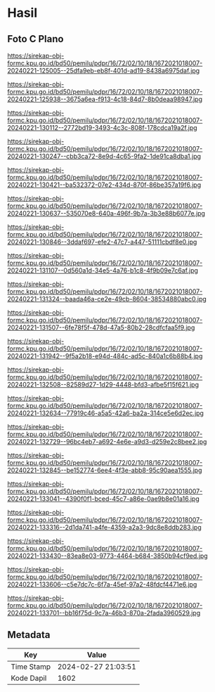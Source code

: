 # Hasil

## Foto C Plano

https://sirekap-obj-formc.kpu.go.id/bd50/pemilu/pdpr/16/72/02/10/18/1672021018007-20240221-125005--25dfa9eb-eb8f-401d-ad19-8438a6975daf.jpg

https://sirekap-obj-formc.kpu.go.id/bd50/pemilu/pdpr/16/72/02/10/18/1672021018007-20240221-125938--3675a6ea-f913-4c18-84d7-8b0deaa98947.jpg

https://sirekap-obj-formc.kpu.go.id/bd50/pemilu/pdpr/16/72/02/10/18/1672021018007-20240221-130112--2772bd19-3493-4c3c-808f-178cdca19a2f.jpg

https://sirekap-obj-formc.kpu.go.id/bd50/pemilu/pdpr/16/72/02/10/18/1672021018007-20240221-130247--cbb3ca72-8e9d-4c65-9fa2-1de91ca8dba1.jpg

https://sirekap-obj-formc.kpu.go.id/bd50/pemilu/pdpr/16/72/02/10/18/1672021018007-20240221-130421--ba532372-07e2-434d-870f-86be357a19f6.jpg

https://sirekap-obj-formc.kpu.go.id/bd50/pemilu/pdpr/16/72/02/10/18/1672021018007-20240221-130637--535070e8-640a-496f-9b7a-3b3e88b6077e.jpg

https://sirekap-obj-formc.kpu.go.id/bd50/pemilu/pdpr/16/72/02/10/18/1672021018007-20240221-130846--3ddaf697-efe2-47c7-a447-51111cbdf8e0.jpg

https://sirekap-obj-formc.kpu.go.id/bd50/pemilu/pdpr/16/72/02/10/18/1672021018007-20240221-131107--0d560a1d-34e5-4a76-b1c8-4f9b09e7c6af.jpg

https://sirekap-obj-formc.kpu.go.id/bd50/pemilu/pdpr/16/72/02/10/18/1672021018007-20240221-131324--baada46a-ce2e-49cb-8604-38534880abc0.jpg

https://sirekap-obj-formc.kpu.go.id/bd50/pemilu/pdpr/16/72/02/10/18/1672021018007-20240221-131507--6fe78f5f-478d-47a5-80b2-28cdfcfaa5f9.jpg

https://sirekap-obj-formc.kpu.go.id/bd50/pemilu/pdpr/16/72/02/10/18/1672021018007-20240221-131942--9f5a2b18-e94d-484c-ad5c-840a1c6b88b4.jpg

https://sirekap-obj-formc.kpu.go.id/bd50/pemilu/pdpr/16/72/02/10/18/1672021018007-20240221-132508--82589d27-1d29-4448-bfd3-afbe5f15f621.jpg

https://sirekap-obj-formc.kpu.go.id/bd50/pemilu/pdpr/16/72/02/10/18/1672021018007-20240221-132634--77919c46-a5a5-42a6-ba2a-314ce5e6d2ec.jpg

https://sirekap-obj-formc.kpu.go.id/bd50/pemilu/pdpr/16/72/02/10/18/1672021018007-20240221-132729--96bc4eb7-a692-4e6e-a9d3-d259e2c8bee2.jpg

https://sirekap-obj-formc.kpu.go.id/bd50/pemilu/pdpr/16/72/02/10/18/1672021018007-20240221-132845--be152774-6ee4-4f3e-abb8-95c90aea1555.jpg

https://sirekap-obj-formc.kpu.go.id/bd50/pemilu/pdpr/16/72/02/10/18/1672021018007-20240221-133041--4390f0f1-bced-45c7-a86e-0ae9b8e01a16.jpg

https://sirekap-obj-formc.kpu.go.id/bd50/pemilu/pdpr/16/72/02/10/18/1672021018007-20240221-133316--2d1da741-a4fe-4359-a2a3-9dc8e8ddb283.jpg

https://sirekap-obj-formc.kpu.go.id/bd50/pemilu/pdpr/16/72/02/10/18/1672021018007-20240221-133430--83ea8e03-9773-4464-b684-3850b94cf9ed.jpg

https://sirekap-obj-formc.kpu.go.id/bd50/pemilu/pdpr/16/72/02/10/18/1672021018007-20240221-133606--c5e7dc7c-6f7a-45ef-97a2-48fdcf4471e6.jpg

https://sirekap-obj-formc.kpu.go.id/bd50/pemilu/pdpr/16/72/02/10/18/1672021018007-20240221-133701--bb16f75d-9c7a-46b3-870a-2fada3960529.jpg


## Metadata

| Key        | Value               |
| ---------- | ------------------- |
| Time Stamp | 2024-02-27 21:03:51 |
| Kode Dapil | 1602                |



